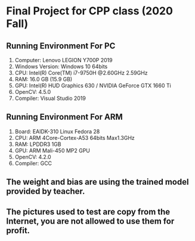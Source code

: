 # Final Project for CPP class (2020 Fall)

## Running Environment For PC
1. Computer: Lenovo LEGION Y700P 2019
2. Windows Version: Windows 10 64bits
3. CPU: Intel(R) Core(TM) i7-9750H @2.60GHz 2.59GHz
4. RAM: 16.0 GB (15.9 GB)
5. GPU: Intel(R) HUD Graphics 630 / NVIDIA GeForce GTX 1660 Ti
6. OpenCV: 4.5.0
7. Compiler: Visual Studio 2019

## Running Environment For ARM
1. Board: EAIDK-310 Linux Fedora 28
3. CPU: ARM 4Core-Cortex-A53 64bits Max1.3GHz
4. RAM: LPDDR3 1GB
5. GPU: ARM Mali-450 MP2 GPU
6. OpenCV: 4.2.0
7. Compiler: GCC

## The weight and bias are using the trained model provided by teacher.
## The pictures used to test are copy from the Internet, you are not allowed to use them for profit.